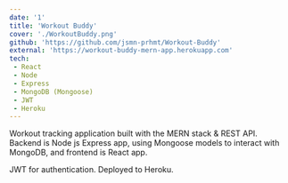 ```yaml
---
date: '1'
title: 'Workout Buddy'
cover: './WorkoutBuddy.png'
github: 'https://github.com/jsmn-prhmt/Workout-Buddy'
external: 'https://workout-buddy-mern-app.herokuapp.com'
tech:
 - React
 - Node
 - Express
 - MongoDB (Mongoose)
 - JWT
 - Heroku
---
```


Workout tracking application built with the MERN stack & REST API.
Backend is Node js Express app, using Mongoose models to interact with MongoDB, and frontend is React app.

JWT for authentication. 
Deployed to Heroku.


